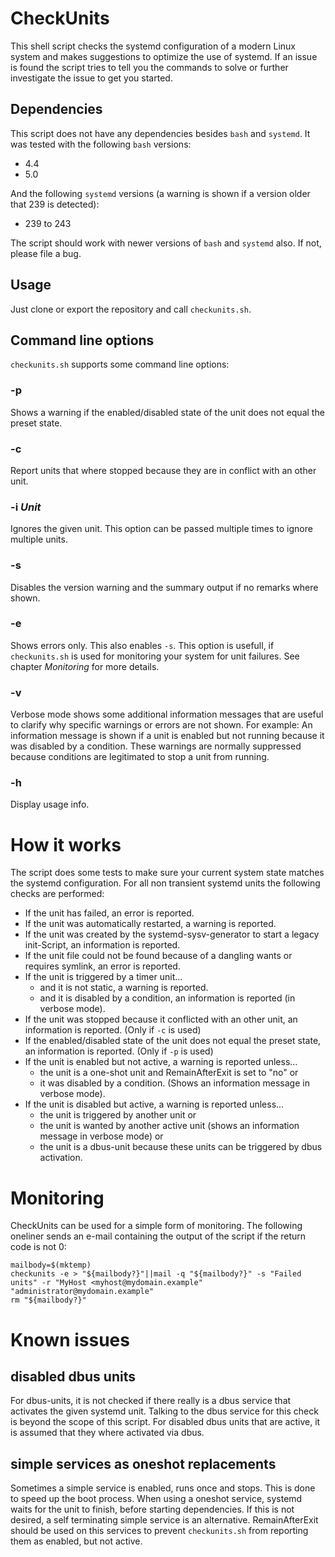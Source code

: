 # CheckUnits
This shell script checks the systemd configuration of a modern Linux system and makes suggestions to optimize the use of systemd. If an issue is found the script tries to tell you the commands to solve or further investigate the issue to get you started.

## Dependencies
This script does not have any dependencies besides `bash` and `systemd`.
It was tested with the following `bash` versions:
* 4.4
* 5.0

And the following `systemd` versions (a warning is shown if a version older that 239 is detected):
* 239 to 243

The script should work with newer versions of `bash` and `systemd` also. If not, please file a bug.

## Usage
Just clone or export the repository and call `checkunits.sh`.

## Command line options
`checkunits.sh` supports some command line options:

### -p
Shows a warning if the enabled/disabled state of the unit does not equal the preset state.

### -c
Report units that where stopped because they are in conflict with an other unit.

### -i *Unit*
Ignores the given unit. This option can be passed multiple times to ignore multiple units.

### -s
Disables the version warning and the summary output if no remarks where shown.

### -e
Shows errors only. This also enables `-s`. This option is usefull, if `checkunits.sh` is used for monitoring your system for unit failures. See chapter *Monitoring* for more details.

### -v
Verbose mode shows some additional information messages that are useful to clarify why specific warnings or errors are not shown. For example: An information message is shown if a unit is enabled but not running because it was disabled by a condition. These warnings are normally suppressed because conditions are legitimated to stop a unit from running. 

### -h
Display usage info.

# How it works
The script does some tests to make sure your current system state matches the systemd configuration. For all non transient systemd units the following checks are performed:

* If the unit has failed, an error is reported.
* If the unit was automatically restarted, a warning is reported.
* If the unit was created by the systemd-sysv-generator to start a legacy init-Script, an information is reported.
* If the unit file could not be found because of a dangling wants or requires symlink, an error is reported.
* If the unit is triggered by a timer unit...
  * and it is not static, a warning is reported.
  * and it is disabled by a condition, an information is reported (in verbose mode).
* If the unit was stopped because it conflicted with an other unit, an information is reported. (Only if `-c` is used)
* If the enabled/disabled state of the unit does not equal the preset state, an information is reported. (Only if `-p` is used)
* If the unit is enabled but not active, a warning is reported unless...
  * the unit is a one-shot unit and RemainAfterExit is set to "no" or
  * it was disabled by a condition. (Shows an information message in verbose mode).
* If the unit is disabled but active, a warning is reported unless...
  * the unit is triggered by another unit or
  * the unit is wanted by another active unit (shows an information message in verbose mode) or
  * the unit is a dbus-unit because these units can be triggered by dbus activation.

# Monitoring

CheckUnits can be used for a simple form of monitoring. The following oneliner sends an e-mail containing the output of the script if the return code is not 0:

```
mailbody=$(mktemp)
checkunits -e > "${mailbody?}"||mail -q "${mailbody?}" -s "Failed units" -r "MyHost <myhost@mydomain.example" "administrator@mydomain.example"
rm "${mailbody?}"
```

# Known issues
## disabled dbus units
For dbus-units, it is not checked if there really is a dbus service that activates the given systemd unit. Talking to the dbus service for this check is beyond the scope of this script. For disabled dbus units that are active, it is assumed that they where activated via dbus.

## simple services as oneshot replacements
Sometimes a simple service is enabled, runs once and stops. This is done to speed up the boot process. When using a oneshot service, systemd waits for the unit to finish, before starting dependencies. If this is not desired, a self terminating simple service is an alternative. RemainAfterExit should be used on this services to prevent `checkunits.sh` from reporting them as enabled, but not active.
